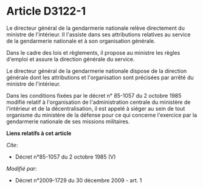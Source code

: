 # Article D3122-1

Le directeur général de la gendarmerie nationale relève directement du ministre de l'intérieur. Il l'assiste dans ses
attributions relatives au service de la gendarmerie nationale et à son organisation générale. 

Dans le cadre des lois et règlements, il propose au ministre les règles d'emploi et assure la direction générale du service. 

Le directeur général de la gendarmerie nationale dispose de la direction générale dont les attributions et l'organisation
sont précisées par arrêté du ministre de l'intérieur. 

Dans les conditions fixées par le décret n° 85-1057 du 2 octobre 1985 modifié relatif à l'organisation de l'administration
centrale du ministère de l'intérieur et de la décentralisation, il est appelé à siéger au sein de tout organisme du ministère
de la défense pour ce qui concerne l'exercice par la gendarmerie nationale de ses missions militaires.

**Liens relatifs à cet article**

_Cite_:

  - Décret n°85-1057 du 2 octobre 1985 (V)

_Modifié par_:

  - Décret n°2009-1729 du 30 décembre 2009 - art. 1

